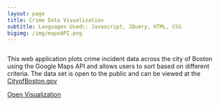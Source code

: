 ```yaml
---
layout: page
title: Crime Data Visualization 
subtitle: Languages Used\: Javascript, JQuery, HTML, CSS
bigimg: /img/mapsAPI.png
---
```

 <img href="/img/maps.png" />
 
 This web application plots crime incident data across the city of Boston using the Google Maps API and allows users to sort based on different criteria. The data set is open to the public and can be viewed at the <a href="https://data.cityofboston.gov/" >CityofBoston.gov</a>
 
 <a href="/viz.html">Open Visualization</a>
 
 <img href="/img/maps.png" />